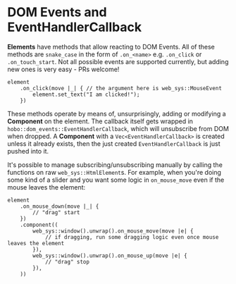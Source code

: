 # DOM Events and EventHandlerCallback

**Elements** have methods that allow reacting to DOM Events. All of these methods are `snake_case` in the form of `.on_<name>` e.g. `.on_click` or `.on_touch_start`. Not all possible events are supported currently, but adding new ones is very easy - PRs welcome!

```rust,noplaypen
element
	.on_click(move |_| { // the argument here is web_sys::MouseEvent
		element.set_text("I am clicked!");
	})
```

These methods operate by means of, unsurprisingly, adding or modifying a **Component** on the element. The callback itself gets wrapped in `hobo::dom_events::EventHandlerCallback`, which will unsubscribe from DOM when dropped. A **Component** with a `Vec<EventHandlerCallback>` is created unless it already exists, then the just created `EventHandlerCallback` is just pushed into it.    

It's possible to manage subscribing/unsubscribing manually by calling the functions on raw `web_sys::HtmlElement`s. For example, when you're doing some kind of a slider and you want some logic in `on_mouse_move` even if the mouse leaves the element:

```rust,noplaypen
element
	.on_mouse_down(move |_| {
		// "drag" start
	})
	.component((
		web_sys::window().unwrap().on_mouse_move(move |e| {
			// if dragging, run some dragging logic even once mouse leaves the element
		}),
		web_sys::window().unwrap().on_mouse_up(move |e| {
			// "drag" stop
		}),
	))
```
